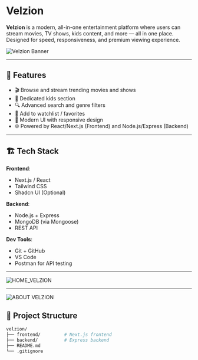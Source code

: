 # Velzion

**Velzion** is a modern, all-in-one entertainment platform where users can stream movies, TV shows, kids content, and more — all in one place. Designed for speed, responsiveness, and premium viewing experience.

![Velzion Banner](public/Velzion_brand.png) <!-- Optional: Add a banner image -->

---

## 🚀 Features

- 🎬 Browse and stream trending movies and shows
- 🧒 Dedicated kids section
- 🔍 Advanced search and genre filters
- 🖤 Add to watchlist / favorites
- 🎨 Modern UI with responsive design
- 🌐 Powered by React/Next.js (Frontend) and Node.js/Express (Backend)

---

## 🏗️ Tech Stack

**Frontend**:
- Next.js / React
- Tailwind CSS
- Shadcn UI (Optional)

**Backend**:
- Node.js + Express
- MongoDB (via Mongoose)
- REST API

**Dev Tools**:
- Git + GitHub
- VS Code
- Postman for API testing

---

![HOME_VELZION](Images/velzion_home.png)

-----------

![ABOUT VELZION](Images/about_velzion.png)

## 📁 Project Structure

```bash
velzion/
├── frontend/         # Next.js frontend
├── backend/          # Express backend
├── README.md
└── .gitignore
